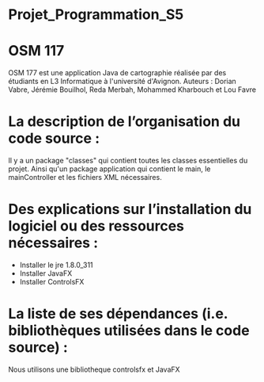 # Projet_Programmation_S5

# OSM 117
OSM 177 est une application Java de cartographie réalisée par des étudiants en L3 Informatique à l'université d'Avignon.
Auteurs : Dorian Vabre, Jérémie Bouilhol, Reda Merbah, Mohammed Kharbouch et Lou Favre

# La description de l’organisation du code source :
Il y a un package "classes" qui contient toutes les classes essentielles du projet.
Ainsi qu'un package application qui contient le main, le mainController et les fichiers XML nécessaires.

# Des explications sur l’installation du logiciel ou des ressources nécessaires :

- Installer le jre 1.8.0_311
- Installer JavaFX
- Installer ControlsFX


# La liste de ses dépendances (i.e. bibliothèques utilisées dans le code source) :
Nous utilisons une bibliotheque controlsfx et JavaFX

